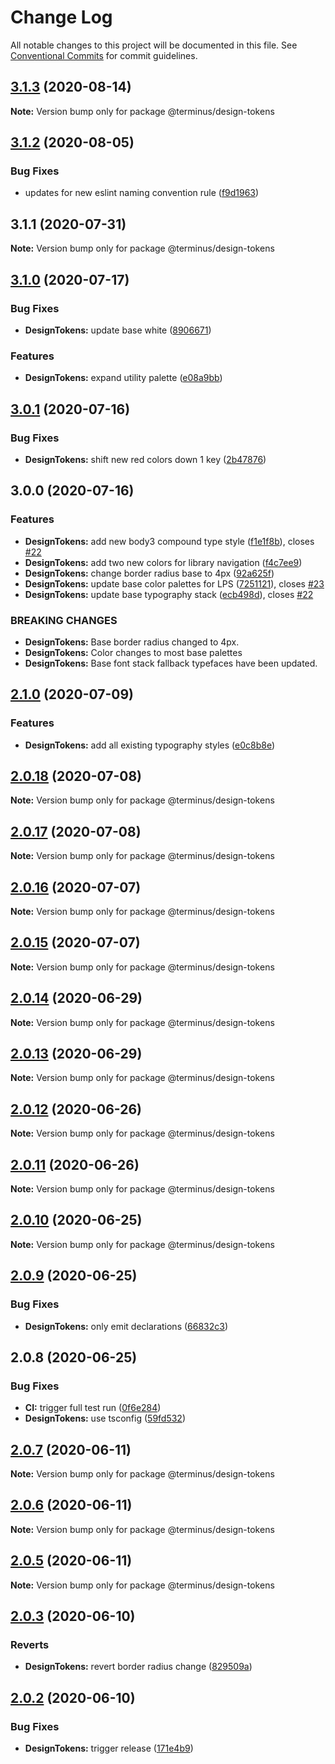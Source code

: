 # Change Log

All notable changes to this project will be documented in this file.
See [Conventional Commits](https://conventionalcommits.org) for commit guidelines.

## [3.1.3](https://github.com/GetTerminus/terminus-oss/compare/@terminus/design-tokens@3.1.2...@terminus/design-tokens@3.1.3) (2020-08-14)

**Note:** Version bump only for package @terminus/design-tokens

## [3.1.2](https://github.com/GetTerminus/terminus-oss/compare/@terminus/design-tokens@3.1.1...@terminus/design-tokens@3.1.2) (2020-08-05)

### Bug Fixes

* updates for new eslint naming convention rule ([f9d1963](https://github.com/GetTerminus/terminus-oss/commit/f9d1963184a2e483274b629e6bb6504e21baa743))

## 3.1.1 (2020-07-31)

**Note:** Version bump only for package @terminus/design-tokens

## [3.1.0](https://github.com/GetTerminus/terminus-oss/compare/@terminus/design-tokens@3.0.1...@terminus/design-tokens@3.1.0) (2020-07-17)

### Bug Fixes

* **DesignTokens:** update base white ([8906671](https://github.com/GetTerminus/terminus-oss/commit/8906671216133a5faf7b78ceb116e23505b230a9))

### Features

* **DesignTokens:** expand utility palette ([e08a9bb](https://github.com/GetTerminus/terminus-oss/commit/e08a9bb23f3d51972bae116b31ddec22ed54332c))

## [3.0.1](https://github.com/GetTerminus/terminus-oss/compare/@terminus/design-tokens@3.0.0...@terminus/design-tokens@3.0.1) (2020-07-16)

### Bug Fixes

* **DesignTokens:** shift new red colors down 1 key ([2b47876](https://github.com/GetTerminus/terminus-oss/commit/2b4787683f80920632d8ac3e927e5b2a94a1f198))

## 3.0.0 (2020-07-16)

### Features

* **DesignTokens:** add new body3 compound type style ([f1e1f8b](https://github.com/GetTerminus/terminus-oss/commit/f1e1f8b7f449dbfa269991ca31e3236cdd734a2f)), closes [#22](https://github.com/GetTerminus/terminus-oss/issues/22)
* **DesignTokens:** add two new colors for library navigation ([f4c7ee9](https://github.com/GetTerminus/terminus-oss/commit/f4c7ee997c8c6e399e3dc904cf28efa852b6d3ba))
* **DesignTokens:** change border radius base to 4px ([92a625f](https://github.com/GetTerminus/terminus-oss/commit/92a625f581c2234155eeca6dc78ba355e84463f0))
* **DesignTokens:** update base color palettes for LPS ([7251121](https://github.com/GetTerminus/terminus-oss/commit/72511215767bb43299aaea882ae8cf1c6adec7f8)), closes [#23](https://github.com/GetTerminus/terminus-oss/issues/23)
* **DesignTokens:** update base typography stack ([ecb498d](https://github.com/GetTerminus/terminus-oss/commit/ecb498df63fccdcdc5271607440dd62fc43494b0)), closes [#22](https://github.com/GetTerminus/terminus-oss/issues/22)

### BREAKING CHANGES

* **DesignTokens:** Base border radius changed to 4px.
* **DesignTokens:** Color changes to most base palettes
* **DesignTokens:** Base font stack fallback typefaces have been updated.

## [2.1.0](https://github.com/GetTerminus/terminus-oss/compare/@terminus/design-tokens@2.0.18...@terminus/design-tokens@2.1.0) (2020-07-09)

### Features

* **DesignTokens:** add all existing typography styles ([e0c8b8e](https://github.com/GetTerminus/terminus-oss/commit/e0c8b8e9065ac584d6f1908981aaf29b5ae17118))

## [2.0.18](https://github.com/GetTerminus/terminus-oss/compare/@terminus/design-tokens@2.0.17...@terminus/design-tokens@2.0.18) (2020-07-08)

**Note:** Version bump only for package @terminus/design-tokens

## [2.0.17](https://github.com/GetTerminus/terminus-oss/compare/@terminus/design-tokens@2.0.16...@terminus/design-tokens@2.0.17) (2020-07-08)

**Note:** Version bump only for package @terminus/design-tokens

## [2.0.16](https://github.com/GetTerminus/terminus-oss/compare/@terminus/design-tokens@2.0.15...@terminus/design-tokens@2.0.16) (2020-07-07)

**Note:** Version bump only for package @terminus/design-tokens

## [2.0.15](https://github.com/GetTerminus/terminus-oss/compare/@terminus/design-tokens@2.0.14...@terminus/design-tokens@2.0.15) (2020-07-07)

**Note:** Version bump only for package @terminus/design-tokens

## [2.0.14](https://github.com/GetTerminus/terminus-oss/compare/@terminus/design-tokens@2.0.13...@terminus/design-tokens@2.0.14) (2020-06-29)

**Note:** Version bump only for package @terminus/design-tokens

## [2.0.13](https://github.com/GetTerminus/terminus-oss/compare/@terminus/design-tokens@2.0.12...@terminus/design-tokens@2.0.13) (2020-06-29)

**Note:** Version bump only for package @terminus/design-tokens

## [2.0.12](https://github.com/GetTerminus/terminus-oss/compare/@terminus/design-tokens@2.0.11...@terminus/design-tokens@2.0.12) (2020-06-26)

**Note:** Version bump only for package @terminus/design-tokens

## [2.0.11](https://github.com/GetTerminus/terminus-oss/compare/@terminus/design-tokens@2.0.10...@terminus/design-tokens@2.0.11) (2020-06-26)

**Note:** Version bump only for package @terminus/design-tokens

## [2.0.10](https://github.com/GetTerminus/terminus-oss/compare/@terminus/design-tokens@2.0.9...@terminus/design-tokens@2.0.10) (2020-06-25)

**Note:** Version bump only for package @terminus/design-tokens

## [2.0.9](https://github.com/GetTerminus/terminus-oss/compare/@terminus/design-tokens@2.0.8...@terminus/design-tokens@2.0.9) (2020-06-25)

### Bug Fixes

* **DesignTokens:** only emit declarations ([66832c3](https://github.com/GetTerminus/terminus-oss/commit/66832c3594baa0cb53a9a6acbef77f3284130c3e))

## 2.0.8 (2020-06-25)

### Bug Fixes

* **CI:** trigger full test run ([0f6e284](https://github.com/GetTerminus/terminus-oss/commit/0f6e284ea60cb8479975a866c6e1d8ed02fed9aa))
* **DesignTokens:** use tsconfig ([59fd532](https://github.com/GetTerminus/terminus-oss/commit/59fd5326121f7a4037066cd4858ce60837b71e9e))

## [2.0.7](https://github.com/GetTerminus/terminus-oss/compare/@terminus/design-tokens@2.0.3...@terminus/design-tokens@2.0.7) (2020-06-11)

**Note:** Version bump only for package @terminus/design-tokens

## [2.0.6](https://github.com/GetTerminus/terminus-oss/compare/@terminus/design-tokens@2.0.3...@terminus/design-tokens@2.0.6) (2020-06-11)

**Note:** Version bump only for package @terminus/design-tokens

## [2.0.5](https://github.com/GetTerminus/terminus-oss/compare/@terminus/design-tokens@2.0.3...@terminus/design-tokens@2.0.5) (2020-06-11)

**Note:** Version bump only for package @terminus/design-tokens

## [2.0.3](https://github.com/GetTerminus/terminus-oss/compare/@terminus/design-tokens@2.0.2...@terminus/design-tokens@2.0.3) (2020-06-10)

### Reverts

* **DesignTokens:** revert border radius change ([829509a](https://github.com/GetTerminus/terminus-oss/commit/829509a3247180e336f196200a96096f1e5dd57e))

## [2.0.2](https://github.com/GetTerminus/terminus-oss/compare/@terminus/design-tokens@2.0.1...@terminus/design-tokens@2.0.2) (2020-06-10)

### Bug Fixes

* **DesignTokens:** trigger release ([171e4b9](https://github.com/GetTerminus/terminus-oss/commit/171e4b94ac8873eab0c7f3f59e6d1bb57dfc8e25))
